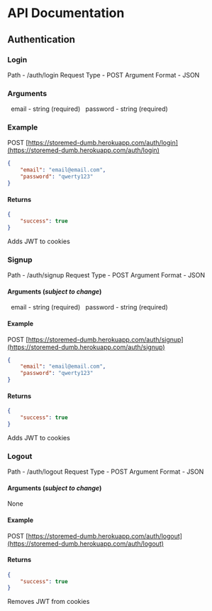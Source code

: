# API Documentation

## Authentication

### Login

Path - /auth/login
Request Type - POST
Argument Format - JSON

### Arguments

&nbsp;&nbsp;email - string (required)
&nbsp;&nbsp;password - string (required)

### Example

POST [https://storemed-dumb.herokuapp.com/auth/login](https://storemed-dumb.herokuapp.com/auth/login)

```json
{
    "email": "email@email.com",
    "password": "qwerty123"
}
```

#### Returns

```json
{
    "success": true
}
```

Adds JWT to cookies

### Signup

Path - /auth/signup
Request Type - POST
Argument Format - JSON

#### Arguments (*subject to change*)

&nbsp;&nbsp;email - string (required)
&nbsp;&nbsp;password - string (required)

#### Example

POST [https://storemed-dumb.herokuapp.com/auth/signup](https://storemed-dumb.herokuapp.com/auth/signup)

```json
{
    "email": "email@email.com",
    "password": "qwerty123"
}
```

#### Returns

```json
{
    "success": true
}
```

Adds JWT to cookies

### Logout

Path - /auth/logout
Request Type - POST
Argument Format - JSON

#### Arguments (*subject to change*)

None

#### Example

POST [https://storemed-dumb.herokuapp.com/auth/logout](https://storemed-dumb.herokuapp.com/auth/logout)

#### Returns

```json
{
    "success": true
}
```

Removes JWT from cookies
